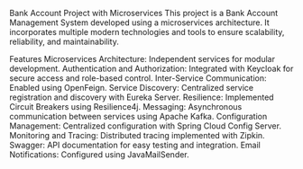 Bank Account Project with Microservices
This project is a Bank Account Management System developed using a microservices architecture. It incorporates multiple modern technologies and tools to ensure scalability, reliability, and maintainability.

Features
Microservices Architecture: Independent services for modular development.
Authentication and Authorization: Integrated with Keycloak for secure access and role-based control.
Inter-Service Communication: Enabled using OpenFeign.
Service Discovery: Centralized service registration and discovery with Eureka Server.
Resilience: Implemented Circuit Breakers using Resilience4j.
Messaging: Asynchronous communication between services using Apache Kafka.
Configuration Management: Centralized configuration with Spring Cloud Config Server.
Monitoring and Tracing: Distributed tracing implemented with Zipkin.
Swagger: API documentation for easy testing and integration.
Email Notifications: Configured using JavaMailSender.
